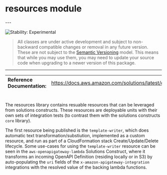 # resources module

<!--BEGIN STABILITY BANNER-->---


![Stability: Experimental](https://img.shields.io/badge/stability-Experimental-important.svg?style=for-the-badge)

> All classes are under active development and subject to non-backward compatible changes or removal in any
> future version. These are not subject to the [Semantic Versioning](https://semver.org/) model.
> This means that while you may use them, you may need to update your source code when upgrading to a newer version of this package.

---
<!--END STABILITY BANNER-->

| **Reference Documentation**:| <span style="font-weight: normal">https://docs.aws.amazon.com/solutions/latest/constructs/</span>|
|:-------------|:-------------|

<div style="height:8px"></div>

The resources library contains resuable resources that can be leveraged from solutions constructs. These resources are deployable units with their own sets of integration tests (to contrast them with the solutions constructs `core` library).

The first resource being published is the `template-writer`, which does automatic text transformation/substiution, implemented as a custom resource, and run as part of a CloudFormation stack Create/Update/Delete lifecycle. Some use-cases for using the `template-writer` resource can be seen in the `aws-openapigateway-lambda` Solutions Construct, where it transforms an incoming OpenAPI Definition (residing locally or in S3) by auto-populating the `uri` fields of the `x-amazon-apigateway-integration` integrations with the resolved value of the backing lambda functions.
